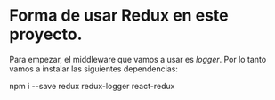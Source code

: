 # Forma de usar Redux en este proyecto.

Para empezar, el middleware que vamos a usar es *logger*. Por lo tanto vamos a instalar las siguientes dependencias:

npm i --save redux redux-logger react-redux
